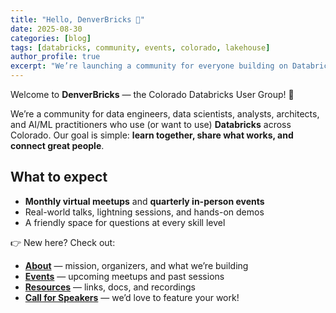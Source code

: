```yaml
---
title: "Hello, DenverBricks 👋"
date: 2025-08-30
categories: [blog]
tags: [databricks, community, events, colorado, lakehouse]
author_profile: true
excerpt: "We’re launching a community for everyone building on Databricks in Colorado—join us!"
---
```


Welcome to **DenverBricks** — the Colorado Databricks User Group! 🎉

We’re a community for data engineers, data scientists, analysts, architects, and AI/ML practitioners who use (or want to use) **Databricks** across Colorado. Our goal is simple: **learn together, share what works, and connect great people**.

## What to expect
- **Monthly virtual meetups** and **quarterly in-person events**
- Real-world talks, lightning sessions, and hands-on demos
- A friendly space for questions at every skill level

👉 New here? Check out:
- **[About](/about/)** — mission, organizers, and what we’re building  
- **[Events](/events/)** — upcoming meetups and past sessions  
- **[Resources](/resources/)** — links, docs, and recordings  
- **[Call for Speakers](/call-for-speakers/)** — we’d love to feature your work!
